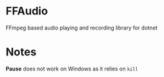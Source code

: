 # FFAudio
FFmpeg based audio playing and recording library for dotnet

# Notes
**Pause** does not work on Windows as it relies on `kill`
